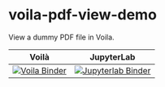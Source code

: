 # voila-pdf-view-demo
View a dummy PDF file in Voila. 

| Voilà | JupyterLab |
| :-----------------------: | :---------------------: |
| [![Voila Binder](https://mybinder.org/badge_logo.svg)](https://mybinder.org/v2/gh/ollyhensby/voila-pdf-view-demo/main?urlpath=voila%2Frender%2Fdemo.ipynb) | [![Jupyterlab Binder](https://mybinder.org/badge_logo.svg)](https://mybinder.org/v2/gh/ollyhensby/voila-pdf-view-demo/main?labpath=demo.ipynb)|

